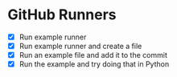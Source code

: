 # GitHub Runners

- [x] Run example runner
- [x] Run example runner and create a file
- [x] Run an example file and add it to the commit
- [x] Run the example and try doing that in Python
